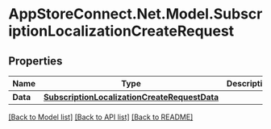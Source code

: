 # AppStoreConnect.Net.Model.SubscriptionLocalizationCreateRequest

## Properties

Name | Type | Description | Notes
------------ | ------------- | ------------- | -------------
**Data** | [**SubscriptionLocalizationCreateRequestData**](SubscriptionLocalizationCreateRequestData.md) |  | 

[[Back to Model list]](../README.md#documentation-for-models) [[Back to API list]](../README.md#documentation-for-api-endpoints) [[Back to README]](../README.md)

